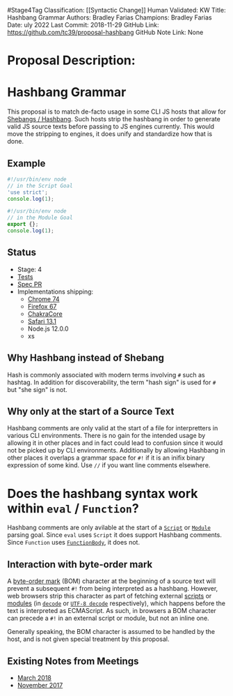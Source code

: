 #Stage4Tag
Classification: [[Syntactic Change]]
Human Validated: KW
Title: Hashbang Grammar
Authors: Bradley Farias
Champions: Bradley Farias
Date: uly 2022
Last Commit: 2018-11-29
GitHub Link: https://github.com/tc39/proposal-hashbang
GitHub Note Link: None

# Proposal Description:
# Hashbang Grammar

This proposal is to match de-facto usage in some CLI JS hosts that allow for [Shebangs / Hashbang](https://en.wikipedia.org/wiki/Shebang_(Unix)). Such hosts strip the hashbang in order to generate valid JS source texts before passing to JS engines currently. This would move the stripping to engines, it does unify and standardize how that is done.

## Example

```mjs
#!/usr/bin/env node
// in the Script Goal
'use strict';
console.log(1);
```

```mjs
#!/usr/bin/env node
// in the Module Goal
export {};
console.log(1);
```

## Status

* Stage: 4
* [Tests](https://github.com/tc39/test262/pull/2065)
* [Spec PR](https://github.com/tc39/ecma262/pull/2816)
* Implementations shipping:
  * [Chrome 74](https://www.chromestatus.com/features#milestone%3D74)
  * [Firefox 67](https://developer.mozilla.org/en-US/docs/Mozilla/Firefox/Releases/67)
  * [ChakraCore](https://github.com/microsoft/ChakraCore/pull/6145)
  * [Safari 13.1](https://trac.webkit.org/changeset/248826/webkit)
  * Node.js 12.0.0
  * xs

## Why Hashbang instead of Shebang

Hash is commonly associated with modern terms involving `#` such as hashtag. In addition for discoverability, the term "hash sign" is used for `#` but "she sign" is not.

## Why only at the start of a Source Text

Hashbang comments are only valid at the start of a file for interpretters in various CLI environments. There is no gain for the intended usage by allowing it in other places and in fact could lead to confusion since it would not be picked up by CLI environments. Additionally by allowing Hashbang in other places it overlaps a grammar space for `#!` if it is an inifix binary expression of some kind. Use `//` if you want line comments elsewhere.

# Does the hashbang syntax work within `eval` / `Function`?

Hashbang comments are only avilable at the start of a [`Script`](https://tc39.es/ecma262/#prod-Script) or [`Module`](https://tc39.es/ecma262/#prod-Module) parsing goal. Since `eval` uses `Script` it does support Hashbang comments. Since `Function` uses [`FunctionBody`](https://tc39.es/ecma262/#prod-FunctionBody), it does not.

## Interaction with byte-order mark

A [byte-order mark](https://en.wikipedia.org/wiki/Byte_order_mark) (BOM) character at the beginning of a source text will prevent a subsequent `#!` from being interpreted as a hashbang. However, web browsers strip this character as part of fetching external [scripts](https://html.spec.whatwg.org/multipage/webappapis.html#fetch-a-classic-script) or [modules](https://html.spec.whatwg.org/multipage/webappapis.html#fetch-a-single-module-script) (in [`decode`](https://encoding.spec.whatwg.org/#decode) or [`UTF-8 decode`](https://encoding.spec.whatwg.org/#utf-8-decode) respectively), which happens before the text is interpreted as ECMAScript. As such, in browsers a BOM character can precede a `#!` in an external script or module, but not an inline one.

Generally speaking, the BOM character is assumed to be handled by the host, and is not given special treatment by this proposal.

## Existing Notes from Meetings

* [March 2018](https://tc39.github.io/tc39-notes/2018-03_mar-21.html#10iic-hashbang-grammar-for-stage-2)
* [November 2017](https://tc39.github.io/tc39-notes/2017-11_nov-28.html#10if-interpreterdirective)
